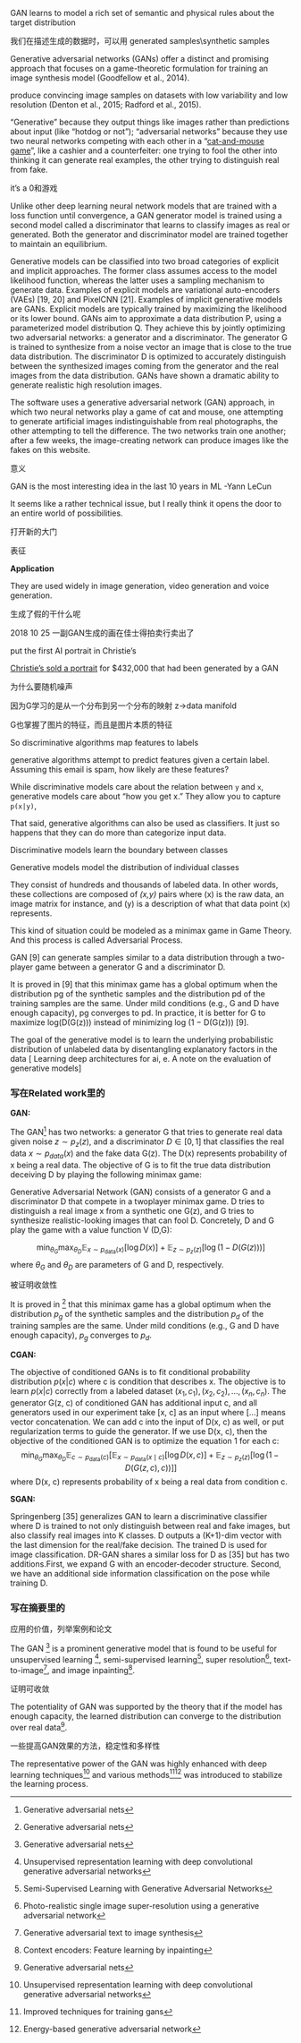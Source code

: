 



GAN learns to model a rich set of semantic and physical rules about the target distribution



我们在描述生成的数据时，可以用 generated samples\synthetic samples



Generative adversarial networks (GANs) offer a distinct and promising approach that focuses on a game-theoretic formulation for training an image synthesis model (Goodfellow et al., 2014).





produce convincing image samples on datasets with low variability and low resolution (Denton et al., 2015; Radford et al., 2015).





“Generative” because they output things like images rather than predictions about input (like “hotdog or not”); “adversarial networks” because they use two neural networks competing with each other in a “[cat-and-mouse game](https://www.nytimes.com/interactive/2018/01/02/technology/ai-generated-photos.html)”, like a cashier and a counterfeiter: one trying to fool the other into thinking it can generate real examples, the other trying to distinguish real from fake.



it’s a 0和游戏



Unlike other deep learning neural network models that are trained with a loss function until convergence, a GAN generator model is trained using a second model called a discriminator that learns to classify images as real or generated. Both the generator and discriminator model are trained together to maintain an equilibrium.



Generative models can be classified into two broad categories of explicit and implicit approaches. The former class assumes access to the model likelihood function, whereas the latter uses a sampling mechanism to generate data. Examples of explicit models are variational auto-encoders (VAEs) [19, 20] and PixelCNN [21]. Examples of implicit generative models are GANs. Explicit models are typically trained by maximizing the likelihood or its lower bound. GANs aim to approximate a data distribution P, using a parameterized model distribution Q. They achieve this by jointly optimizing two adversarial networks: a generator and a discriminator. The generator G is trained to synthesize from a noise vector an image that is close to the true data distribution. The discriminator D is optimized to accurately distinguish between the synthesized images coming from the generator and the real images from the data distribution. GANs have shown a dramatic ability to generate realistic high resolution images.





The software uses a generative adversarial network (GAN) approach, in which two neural networks play a game of cat and mouse, one attempting to generate artificial images indistinguishable from real photographs, the other attempting to tell the difference. The two networks train one another; after a few weeks, the image-creating network can produce images like the fakes on this website.



意义

GAN is the most interesting idea in the last 10 years in ML -Yann LeCun



It seems like a rather technical issue, but I really think it opens the door to an entire world of possibilities.

打开新的大门

表征



**Application**

They are used widely in image generation, video generation and voice generation.



生成了假的干什么呢

2018 10 25 一副GAN生成的画在佳士得拍卖行卖出了

put the first AI portrait in Christie’s

[Christie’s sold a portrait](https://www.theverge.com/2018/10/23/18013190/ai-art-portrait-auction-christies-belamy-obvious-robbie-barrat-gans) for $432,000 that had been generated by a GAN



为什么要随机噪声

因为G学习的是从一个分布到另一个分布的映射 z->data manifold

G也掌握了图片的特征，而且是图片本质的特征





So discriminative algorithms map features to labels

generative algorithms attempt to predict features given a certain label. Assuming this email is spam, how likely are these features? 

While discriminative models care about the relation between `y` and `x`, generative models care about “how you get x.” They allow you to capture `p(x|y)`,



That said, generative algorithms can also be used as classifiers. It just so happens that they can do more than categorize input data.



Discriminative models learn the boundary between classes

Generative models model the distribution of individual classes







They consist of hundreds and thousands of labeled data. In other words, these collections are composed of *(x,y)* pairs where (x) is the raw data, an image matrix for instance, and (y) is a description of what that data point (x) represents.





This kind of situation could be modeled as a minimax game in Game Theory. And this process is called Adversarial Process.





GAN [9] can generate samples similar to a data distribution through a two-player game between a generator G and a discriminator D.







It is proved in [9] that this minimax game has a global optimum when the distribution pg of the synthetic samples and the distribution pd of the training samples are the same. Under mild conditions (e.g., G and D have enough capacity), pg converges to pd. In practice, it is better for G to maximize log(D(G(z))) instead of minimizing log (1 − D(G(z))) [9].



The goal of the generative model is to learn the underlying probabilistic distribution of unlabeled data by disentangling explanatory factors in the data [ Learning deep architectures for ai, e. A note on the evaluation of generative models]



### 写在Related work里的

**GAN:**

The GAN[^1] has two networks: a generator G that tries to generate real data given noise $z \sim p_z(z)$, and a discriminator $D \in [0, 1]$ that classifies the real data $x \sim p_{data}(x)$ and the fake data G(z). The D(x) represents probability of x being a real data. The objective of G is to fit the true data distribution deceiving D by playing the following minimax game:





Generative Adversarial Network (GAN) consists of a generator G and a discriminator D that compete in a twoplayer minimax game. D tries to distinguish a real image x from a synthetic one G(z), and G tries to synthesize realistic-looking images that can fool D. Concretely, D and G play the game with a value function V (D,G): 




$$
\min _{\theta_{G}} \max _{\theta_{D}} \mathbb{E}_{x \sim p_{\text {data}}(x)}[\log D(x)]+\mathbb{E}_{z \sim p_{z}(z)}[\log (1-D(G(z)))]
$$
where $\theta_G$ and $\theta_D$ are parameters of G and D, respectively.



被证明收敛性

It is proved in [^1] that this minimax game has a global optimum when the distribution $p_g$ of the synthetic samples and the distribution $p_d$ of the training samples are the same. Under mild conditions (e.g., G and D have enough capacity), $p_g$ converges to $p_d$.





**CGAN:**

The objective of conditioned GANs is to fit conditional probability distribution $p(x|c)$ where c is condition that describes x. The objective is to learn $p(x|c)$ correctly from a labeled dataset $(x_1, c_1),(x_2, c_2), ...,(x_n, c_n)$. The generator G(z, c) of conditioned GAN has additional input c, and all generators used in our experiment take [x, c] as an input where [...] means vector concatenation. We can add c into the input of D(x, c) as well, or put regularization terms to guide the generator. If we use D(x, c), then the objective of the conditioned GAN is to optimize the equation 1 for each c:
$$
\min _{\theta_{G}} \max _{\theta_{D}} \mathbb{E}_{c \sim p_{\text {data}}(c)}\left[\mathbb{E}_{x \sim p_{\text {data}}(x \mid c)}[\log D(x, c)]+\mathbb{E}_{z \sim p_{z}(z)}[\log (1-D(G(z, c), c))]\right]
$$
where D(x, c) represents probability of x being a real data from condition c.



**SGAN:**

Springenberg [35] generalizes GAN to learn a discriminative classifier where D is trained to not only distinguish between real and fake images, but also classify real images into K classes. D outputs a (K+1)-dim vector with the last dimension for the real/fake decision. The trained D is used for image classification. DR-GAN shares a similar loss for D as [35] but has two additions.First, we expand G with an encoder-decoder structure. Second, we have an additional side information classification on the pose while training D.





### 写在摘要里的

应用的价值，列举案例和论文

The GAN [^1] is a prominent generative model that is found to be useful for unsupervised learning [^2], semi-supervised learning[^3], super resolution[^4], text-to-image[^5], and image inpainting[^6]. 

证明可收敛

The potentiality of GAN was supported by the theory that if the model has enough capacity, the learned distribution can converge to the distribution over real data[^1]. 

一些提高GAN效果的方法，稳定性和多样性

The representative power of the GAN was highly enhanced with deep learning techniques[^2] and various methods[^7][^8] was introduced to stabilize the learning process.



[^1]: Generative adversarial nets
[^2]: Unsupervised representation learning with deep convolutional generative adversarial networks
[^3]: Semi-Supervised Learning with Generative Adversarial Networks
[^4]: Photo-realistic single image super-resolution using a generative adversarial network
[^5]: Generative adversarial text to image synthesis
[^6]: Context encoders: Feature learning by inpainting
[^7]: Improved techniques for training gans
[^8]: Energy-based generative adversarial network

